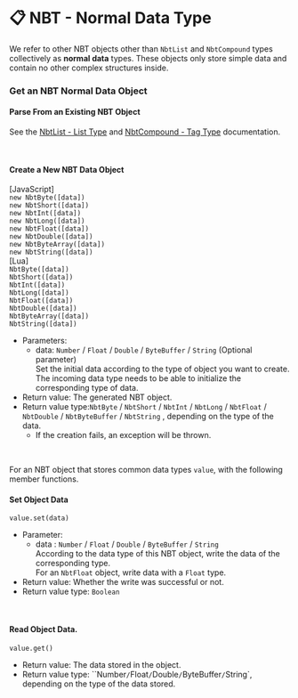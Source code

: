 # 📋 NBT - Normal Data Type

We refer to other NBT objects other than `NbtList` and `NbtCompound` types collectively as **normal data** types. These objects only store simple data and contain no other complex structures inside.

### Get an NBT Normal Data Object

#### Parse From an Existing NBT Object

See the [NbtList - List Type](/LLSEPluginDevelopment/NbtAPI/NBTList.md) and [NbtCompound - Tag Type](/LLSEPluginDevelopment/NbtAPI/NBTCompound.md) documentation.

<br>

#### Create a New NBT Data Object

[JavaScript]  
`new NbtByte([data])`  
`new NbtShort([data])`  
`new NbtInt([data])`  
`new NbtLong([data])`  
`new NbtFloat([data])`  
`new NbtDouble([data])`   
`new NbtByteArray([data])`  
`new NbtString([data])`  
[Lua]  
`NbtByte([data])`  
`NbtShort([data])`  
`NbtInt([data])`  
`NbtLong([data])`  
`NbtFloat([data])`  
`NbtDouble([data])`   
`NbtByteArray([data])`  
`NbtString([data])`  

- Parameters: 
  - data: `Number` / `Float` / `Double` / `ByteBuffer` / `String` (Optional parameter)  
    Set the initial data according to the type of object you want to create. The incoming data type needs to be able to initialize the corresponding type of data.  
- Return value: The generated NBT object.
- Return value type:`NbtByte` / `NbtShort` / `NbtInt` / `NbtLong` / `NbtFloat` / `NbtDouble` / `NbtByteBuffer` / `NbtString` , depending on the type of the data.
  - If the creation fails, an exception will be thrown.

<br>

For an NBT object that stores common data types `value`, with the following member functions.

#### Set Object Data

`value.set(data)`

- Parameter: 
  - data : `Number` / `Float` / `Double` / `ByteBuffer` / `String`  
    According to the data type of this NBT object, write the data of the corresponding type.  
    For an `NbtFloat` object, write data with a `Float` type.
- Return value: Whether the write was successful or not.
- Return value type: `Boolean`

<br>

#### Read Object Data.

`value.get()`

- Return value: The data stored in the object.
- Return value type: ``Number` / `Float` / `Double` / `ByteBuffer` / `String`, depending on the type of the data stored.

<br>
